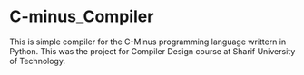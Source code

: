 # C-minus_Compiler
This is simple compiler for the C-Minus programming language writtern in Python. This was the project for Compiler Design course at Sharif University of Technology.
